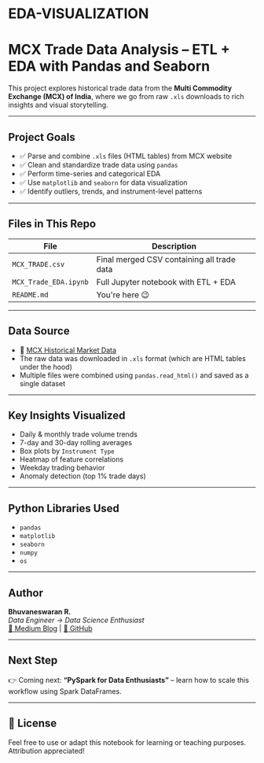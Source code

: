 # EDA-VISUALIZATION
# MCX Trade Data Analysis – ETL + EDA with Pandas and Seaborn

This project explores historical trade data from the **Multi Commodity Exchange (MCX) of India**, where we go from raw `.xls` downloads to rich insights and visual storytelling.

---

##  Project Goals

- ✅ Parse and combine `.xls` files (HTML tables) from MCX website  
- ✅ Clean and standardize trade data using `pandas`  
- ✅ Perform time-series and categorical EDA  
- ✅ Use `matplotlib` and `seaborn` for data visualization  
- ✅ Identify outliers, trends, and instrument-level patterns

---

##  Files in This Repo

| File | Description |
|------|-------------|
| `MCX_TRADE.csv` | Final merged CSV containing all trade data |
| `MCX_Trade_EDA.ipynb` | Full Jupyter notebook with ETL + EDA |
| `README.md` | You're here 😉 |

---

##  Data Source

- 🔗 [MCX Historical Market Data](https://www.mcxindia.com/market-data/historical-data)
- The raw data was downloaded in `.xls` format (which are HTML tables under the hood)
- Multiple files were combined using `pandas.read_html()` and saved as a single dataset

---

##  Key Insights Visualized

- Daily & monthly trade volume trends
- 7-day and 30-day rolling averages
- Box plots by `Instrument Type`
- Heatmap of feature correlations
- Weekday trading behavior
- Anomaly detection (top 1% trade days)

---

##  Python Libraries Used

- `pandas`
- `matplotlib`
- `seaborn`
- `numpy`
- `os`

---

##  Author

**Bhuvaneswaran R.**  
_Data Engineer → Data Science Enthusiast_  
[📘 Medium Blog](https://medium.com/@Bhuvaneshwaran_16) | [🐙 GitHub](https://github.com/R-Bhuvaneshwaran)

---

##  Next Step

👉 Coming next: **“PySpark for Data Enthusiasts”** – learn how to scale this workflow using Spark DataFrames.

---

## 📝 License

Feel free to use or adapt this notebook for learning or teaching purposes. Attribution appreciated!

